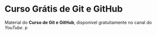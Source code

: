 # Curso Grátis de Git e GitHub
Material do **Curso de Git e GitHub**, disponível gratuitamente no canal do *YouTube*.
p